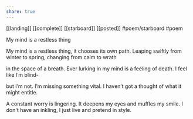 ```yaml
---
share: true
---
```

[[landing]]
[[complete]] [[starboard]]  [[posted]] #poem/starboard #poem 

My mind is a restless thing

My mind is a restless thing,
it chooses its own path.
Leaping swiftly from winter to spring,
changing from calm to wrath
  
in the space of a breath.
Ever lurking in my mind
is a feeling of death.
I feel like I’m blind-
  
but I’m not. 
I’m missing something vital.
I haven’t got a thought 
of what it might entitle.
  
A constant worry is lingering.
It deepens my eyes and muffles my smile.
I don't have an inkling,
I just live and pretend in style.